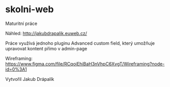 # skolni-web
Maturitní práce

Náhled:
http://jakubdrapalik.euweb.cz/

Práce využívá jednoho pluginu Advanced custom field, který umožňuje upravovat kontent přímo v admin-page

Wireframing: https://www.figma.com/file/RCqojEhiBaH3nVhpC6XvgT/Wireframing?node-id=0%3A1

Vytvořil Jakub Drápalík
